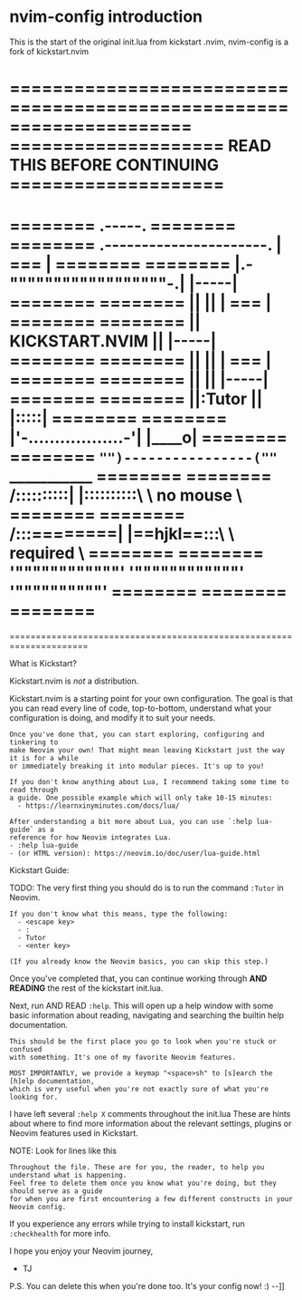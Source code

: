 # nvim-config introduction

This is the start of the original init.lua from kickstart .nvim,
nvim-config is a fork of kickstart.nvim 


=====================================================================
==================== READ THIS BEFORE CONTINUING ====================
=====================================================================
========                                    .-----.          ========
========         .----------------------.   | === |          ========
========         |.-""""""""""""""""""-.|   |-----|          ========
========         ||                    ||   | === |          ========
========         ||   KICKSTART.NVIM   ||   |-----|          ========
========         ||                    ||   | === |          ========
========         ||                    ||   |-----|          ========
========         ||:Tutor              ||   |:::::|          ========
========         |'-..................-'|   |____o|          ========
========         `"")----------------(""`   ___________      ========
========        /::::::::::|  |::::::::::\  \ no mouse \     ========
========       /:::========|  |==hjkl==:::\  \ required \    ========
========      '""""""""""""'  '""""""""""""'  '""""""""""'   ========
========                                                     ========
=====================================================================
=====================================================================

What is Kickstart?

  Kickstart.nvim is *not* a distribution.

  Kickstart.nvim is a starting point for your own configuration.
    The goal is that you can read every line of code, top-to-bottom, understand
    what your configuration is doing, and modify it to suit your needs.

    Once you've done that, you can start exploring, configuring and tinkering to
    make Neovim your own! That might mean leaving Kickstart just the way it is for a while
    or immediately breaking it into modular pieces. It's up to you!

    If you don't know anything about Lua, I recommend taking some time to read through
    a guide. One possible example which will only take 10-15 minutes:
      - https://learnxinyminutes.com/docs/lua/

    After understanding a bit more about Lua, you can use `:help lua-guide` as a
    reference for how Neovim integrates Lua.
    - :help lua-guide
    - (or HTML version): https://neovim.io/doc/user/lua-guide.html

Kickstart Guide:

  TODO: The very first thing you should do is to run the command `:Tutor` in Neovim.

    If you don't know what this means, type the following:
      - <escape key>
      - :
      - Tutor
      - <enter key>

    (If you already know the Neovim basics, you can skip this step.)

  Once you've completed that, you can continue working through **AND READING** the rest
  of the kickstart init.lua.

  Next, run AND READ `:help`.
    This will open up a help window with some basic information
    about reading, navigating and searching the builtin help documentation.

    This should be the first place you go to look when you're stuck or confused
    with something. It's one of my favorite Neovim features.

    MOST IMPORTANTLY, we provide a keymap "<space>sh" to [s]earch the [h]elp documentation,
    which is very useful when you're not exactly sure of what you're looking for.

  I have left several `:help X` comments throughout the init.lua
    These are hints about where to find more information about the relevant settings,
    plugins or Neovim features used in Kickstart.

   NOTE: Look for lines like this

    Throughout the file. These are for you, the reader, to help you understand what is happening.
    Feel free to delete them once you know what you're doing, but they should serve as a guide
    for when you are first encountering a few different constructs in your Neovim config.

If you experience any errors while trying to install kickstart, run `:checkhealth` for more info.

I hope you enjoy your Neovim journey,
- TJ

P.S. You can delete this when you're done too. It's your config now! :)
--]]


